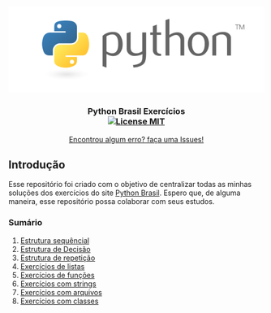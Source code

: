 <p align="center">
  <a href="https://github.com/joaovictorvilela/Python-Brasil-Exercicios">
    <img src="./imagens/python.png" alt="Logo">
  </a>
</p>

<h3 align="center">
  Python Brasil Exercícios
  <br />
  <a href="https://opensource.org/licenses/MIT">
    <img src="https://img.shields.io/badge/License-MIT-blue.svg" alt="License MIT">
  </a>
</h3>

<p align="center">
  <a href="https://github.com/joaovictorvilela/Python-Brasil-Exercicios/issues">Encontrou algum erro? faça uma Issues!</a>
  <br />
</p>

## Introdução
Esse repositório foi criado com o objetivo de centralizar todas as minhas soluções dos exercícios do site [Python Brasil](https://wiki.python.org.br/PythonBrasil). Espero que, de alguma maneira, esse repositório possa colaborar com seus estudos.

### Sumário
1.  [Estrutura sequêncial]()
2.  [Estrutura de Decisão]()
3.  [Estrutura de repetição]()
4.  [Exercícios de listas]()
5.  [Exercícios de funções]()
6.  [Exercícios com strings]()
7.  [Exercícios com arquivos]()
8.  [Exercícios com classes]()
